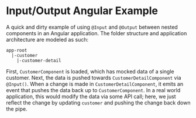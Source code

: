 # Input/Output Angular Example #
A quick and dirty example of using `@Input` and `@Output` between nested
components in an Angular application. The folder structure and application
architecture are modeled as such:

```
app-root
  |-customer
    |-customer-detail
```

First, `CustomerComponent` is loaded, which has mocked data of a single
customer. Next, the data is pushed towards `CustomerDetailComponent` via 
`@Input()`. When a change is made in `CustomerDetailComponent`, it emits
an event that pushes the data back up to `CustomerComponent`. In a real
world application, this would modify the data via some API call; here, we
just reflect the change by updating `customer` and pushing the change back
down the pipe.

